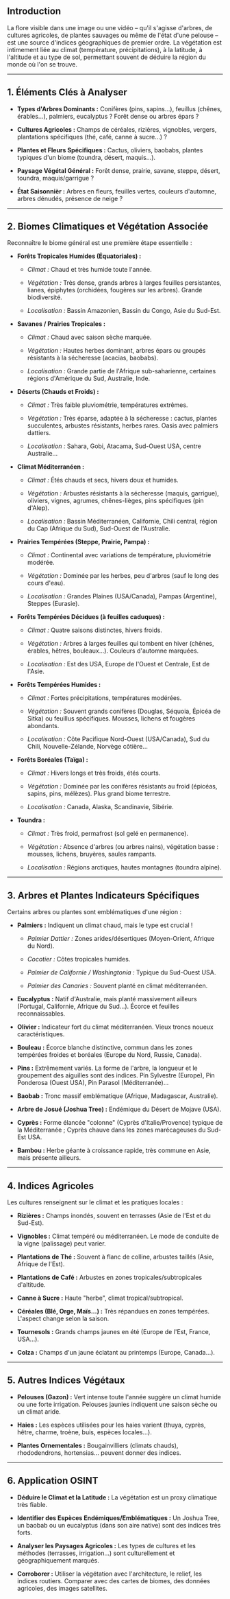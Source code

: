 ## Introduction

  

La flore visible dans une image ou une vidéo – qu'il s'agisse d'arbres, de cultures agricoles, de plantes sauvages ou même de l'état d'une pelouse – est une source d'indices géographiques de premier ordre. La végétation est intimement liée au climat (température, précipitations), à la latitude, à l'altitude et au type de sol, permettant souvent de déduire la région du monde où l'on se trouve.

  
---
## 1. Éléments Clés à Analyser

  

* **Types d'Arbres Dominants :** Conifères (pins, sapins...), feuillus (chênes, érables...), palmiers, eucalyptus ? Forêt dense ou arbres épars ?

* **Cultures Agricoles :** Champs de céréales, rizières, vignobles, vergers, plantations spécifiques (thé, café, canne à sucre...) ?

* **Plantes et Fleurs Spécifiques :** Cactus, oliviers, baobabs, plantes typiques d'un biome (toundra, désert, maquis...).

* **Paysage Végétal Général :** Forêt dense, prairie, savane, steppe, désert, toundra, maquis/garrigue ?

* **État Saisonnièr :** Arbres en fleurs, feuilles vertes, couleurs d'automne, arbres dénudés, présence de neige ?

  
---
## 2. Biomes Climatiques et Végétation Associée

  

Reconnaître le biome général est une première étape essentielle :

  

* **Forêts Tropicales Humides (Équatoriales) :**

	* *Climat :* Chaud et très humide toute l'année.

	* *Végétation :* Très dense, grands arbres à larges feuilles persistantes, lianes, épiphytes (orchidées, fougères sur les arbres). Grande biodiversité.

	* *Localisation :* Bassin Amazonien, Bassin du Congo, Asie du Sud-Est.

* **Savanes / Prairies Tropicales :**

	* *Climat :* Chaud avec saison sèche marquée.

	* *Végétation :* Hautes herbes dominant, arbres épars ou groupés résistants à la sécheresse (acacias, baobabs).

	* *Localisation :* Grande partie de l'Afrique sub-saharienne, certaines régions d'Amérique du Sud, Australie, Inde.

* **Déserts (Chauds et Froids) :**

	* *Climat :* Très faible pluviométrie, températures extrêmes.

	* *Végétation :* Très éparse, adaptée à la sécheresse : cactus, plantes succulentes, arbustes résistants, herbes rares. Oasis avec palmiers dattiers.

	* *Localisation :* Sahara, Gobi, Atacama, Sud-Ouest USA, centre Australie...

* **Climat Méditerranéen :**

	* *Climat :* Étés chauds et secs, hivers doux et humides.

	* *Végétation :* Arbustes résistants à la sécheresse (maquis, garrigue), oliviers, vignes, agrumes, chênes-lièges, pins spécifiques (pin d'Alep).

	* *Localisation :* Bassin Méditerranéen, Californie, Chili central, région du Cap (Afrique du Sud), Sud-Ouest de l'Australie.

* **Prairies Tempérées (Steppe, Prairie, Pampa) :**

	* *Climat :* Continental avec variations de température, pluviométrie modérée.

	* *Végétation :* Dominée par les herbes, peu d'arbres (sauf le long des cours d'eau).

	* *Localisation :* Grandes Plaines (USA/Canada), Pampas (Argentine), Steppes (Eurasie).

* **Forêts Tempérées Décidues (à feuilles caduques) :**

	* *Climat :* Quatre saisons distinctes, hivers froids.

	* *Végétation :* Arbres à larges feuilles qui tombent en hiver (chênes, érables, hêtres, bouleaux...). Couleurs d'automne marquées.

	* *Localisation :* Est des USA, Europe de l'Ouest et Centrale, Est de l'Asie.

* **Forêts Tempérées Humides :**

	* *Climat :* Fortes précipitations, températures modérées.

	* *Végétation :* Souvent grands conifères (Douglas, Séquoia, Épicéa de Sitka) ou feuillus spécifiques. Mousses, lichens et fougères abondants.

	* *Localisation :* Côte Pacifique Nord-Ouest (USA/Canada), Sud du Chili, Nouvelle-Zélande, Norvège côtière...

* **Forêts Boréales (Taïga) :**

	* *Climat :* Hivers longs et très froids, étés courts.

	* *Végétation :* Dominée par les conifères résistants au froid (épicéas, sapins, pins, mélèzes). Plus grand biome terrestre.

	* *Localisation :* Canada, Alaska, Scandinavie, Sibérie.

* **Toundra :**

	* *Climat :* Très froid, permafrost (sol gelé en permanence).

	* *Végétation :* Absence d'arbres (ou arbres nains), végétation basse : mousses, lichens, bruyères, saules rampants.

	* *Localisation :* Régions arctiques, hautes montagnes (toundra alpine).

  
---
## 3. Arbres et Plantes Indicateurs Spécifiques

  

Certains arbres ou plantes sont emblématiques d'une région :

  

* **Palmiers :** Indiquent un climat chaud, mais le type est crucial !

	* *Palmier Dattier :* Zones arides/désertiques (Moyen-Orient, Afrique du Nord). 

	* *Cocotier :* Côtes tropicales humides. 

	* *Palmier de Californie / Washingtonia :* Typique du Sud-Ouest USA. 

	* *Palmier des Canaries :* Souvent planté en climat méditerranéen. 

* **Eucalyptus :** Natif d'Australie, mais planté massivement ailleurs (Portugal, Californie, Afrique du Sud...). Écorce et feuilles reconnaissables. 

* **Olivier :** Indicateur fort du climat méditerranéen. Vieux troncs noueux caractéristiques. 

* **Bouleau :** Écorce blanche distinctive, commun dans les zones tempérées froides et boréales (Europe du Nord, Russie, Canada). 

* **Pins :** Extrêmement variés. La forme de l'arbre, la longueur et le groupement des aiguilles sont des indices. Pin Sylvestre (Europe), Pin Ponderosa (Ouest USA), Pin Parasol (Méditerranée)... 

* **Baobab :** Tronc massif emblématique (Afrique, Madagascar, Australie). 

* **Arbre de Josué (Joshua Tree) :** Endémique du Désert de Mojave (USA). 

* **Cyprès :** Forme élancée "colonne" (Cyprès d'Italie/Provence) typique de la Méditerranée ; Cyprès chauve dans les zones marécageuses du Sud-Est USA. 

* **Bambou :** Herbe géante à croissance rapide, très commune en Asie, mais présente ailleurs.

  
---
## 4. Indices Agricoles

  

Les cultures renseignent sur le climat et les pratiques locales :

  

* **Rizières :** Champs inondés, souvent en terrasses (Asie de l'Est et du Sud-Est). 

* **Vignobles :** Climat tempéré ou méditerranéen. Le mode de conduite de la vigne (palissage) peut varier. 
* **Plantations de Thé :** Souvent à flanc de colline, arbustes taillés (Asie, Afrique de l'Est). 

* **Plantations de Café :** Arbustes en zones tropicales/subtropicales d'altitude.

* **Canne à Sucre :** Haute "herbe", climat tropical/subtropical.

* **Céréales (Blé, Orge, Maïs...) :** Très répandues en zones tempérées. L'aspect change selon la saison.

* **Tournesols :** Grands champs jaunes en été (Europe de l'Est, France, USA...).

* **Colza :** Champs d'un jaune éclatant au printemps (Europe, Canada...). 

  
---
## 5. Autres Indices Végétaux

  

* **Pelouses (Gazon) :** Vert intense toute l'année suggère un climat humide ou une forte irrigation. Pelouses jaunies indiquent une saison sèche ou un climat aride.

* **Haies :** Les espèces utilisées pour les haies varient (thuya, cyprès, hêtre, charme, troène, buis, espèces locales...).

* **Plantes Ornementales :** Bougainvilliers (climats chauds), rhododendrons, hortensias... peuvent donner des indices.

  
---
## 6. Application OSINT

  

* **Déduire le Climat et la Latitude :** La végétation est un proxy climatique très fiable.

* **Identifier des Espèces Endémiques/Emblématiques :** Un Joshua Tree, un baobab ou un eucalyptus (dans son aire native) sont des indices très forts.

* **Analyser les Paysages Agricoles :** Les types de cultures et les méthodes (terrasses, irrigation...) sont culturellement et géographiquement marqués.

* **Corroborer :** Utiliser la végétation avec l'architecture, le relief, les indices routiers. Comparer avec des cartes de biomes, des données agricoles, des images satellites.